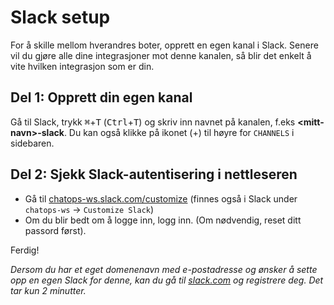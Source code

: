 # Slack setup

For å skille mellom hverandres boter, opprett en egen kanal i Slack. Senere vil du gjøre alle dine integrasjoner mot denne kanalen, så blir det enkelt å vite hvilken integrasjon som er din.

## Del 1: Opprett din egen kanal
Gå til Slack, trykk <kbd>⌘</kbd>+<kbd>T</kbd> (<kbd>Ctrl</kbd>+<kbd>T</kbd>) og skriv inn navnet på kanalen, f.eks **\<mitt-navn\>-slack**. Du kan også klikke på ikonet (+) til høyre for ```CHANNELS``` i sidebaren.

## Del 2: Sjekk Slack-autentisering i nettleseren
- Gå til [chatops-ws.slack.com/customize](https://chatops-ws.slack.com/customize) (finnes også i Slack under ```chatops-ws``` -> ```Customize Slack```)
- Om du blir bedt om å logge inn, logg inn. (Om nødvendig, reset ditt passord først).

Ferdig!

*Dersom du har et eget domenenavn med e-postadresse og ønsker å sette opp en egen Slack for denne, kan du gå til [slack.com](https://www.slack.com) og registrere deg. Det tar kun 2 minutter.*
